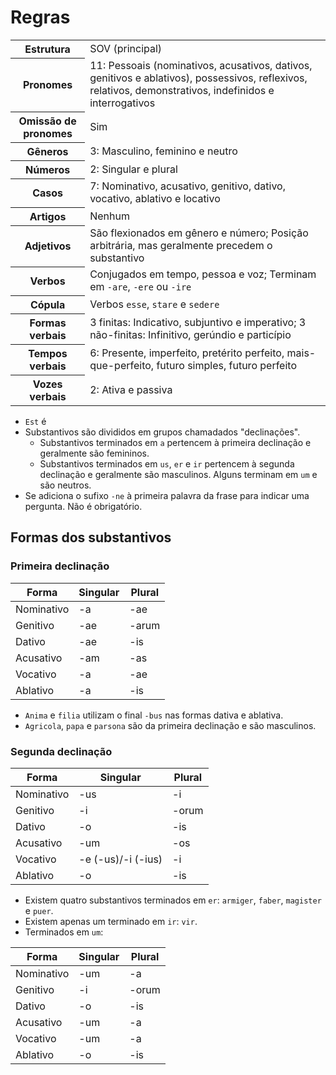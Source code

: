 # Regras

<table>
    <tr>
        <th>Estrutura</th>
        <td>SOV (principal)</td>
    </tr>
    <tr>
        <th>Pronomes</th>
        <td>11: Pessoais (nominativos, acusativos, dativos, genitivos e ablativos), possessivos, reflexivos, relativos, demonstrativos, indefinidos e interrogativos</td>
    </tr>
    <tr>
        <th>Omissão de pronomes</th>
        <td>Sim</td>
    </tr>
    <tr>
        <th>Gêneros</th>
        <td>3: Masculino, feminino e neutro</td>
    </tr>
    <tr>
        <th>Números</th>
        <td>2: Singular e plural</td>
    </tr>
    <tr>
        <th>Casos</th>
        <td>7: Nominativo, acusativo, genitivo, dativo, vocativo, ablativo e locativo</td>
    </tr>
    <tr>
        <th>Artigos</th>
        <td>Nenhum</td>
    </tr>
    <tr>
        <th>Adjetivos</th>
        <td>São flexionados em gênero e número; Posição arbitrária, mas geralmente precedem o substantivo</td>
    </tr>
    <tr>
        <th>Verbos</th>
        <td>Conjugados em tempo, pessoa e voz; Terminam em <code>-are</code>, <code>-ere</code> ou <code>-ire</code></td>
    </tr>
    <tr>
        <th>Cópula</th>
        <td>Verbos <code>esse</code>, <code>stare</code> e <code>sedere</code></td>
    </tr>
    <tr>
        <th>Formas verbais</th>
        <td>3 finitas: Indicativo, subjuntivo e imperativo; 3 não-finitas: Infinitivo, gerúndio e particípio</td>
    </tr>
    <tr>
        <th>Tempos verbais</th>
        <td>6: Presente, imperfeito, pretérito perfeito, mais-que-perfeito, futuro simples, futuro perfeito</td>
    </tr>
    <tr>
        <th>Vozes verbais</th>
        <td>2: Ativa e passiva</td>
    </tr>
</table>

-   `Est` é
-   Substantivos são divididos em grupos chamadados "declinações".
    -   Substantivos terminados em `a` pertencem à primeira declinação e geralmente são femininos.
    -   Substantivos terminados em `us`, `er` e `ir` pertencem à segunda declinação e geralmente são masculinos. Alguns terminam em `um` e são neutros.
-   Se adiciona o sufixo `-ne` à primeira palavra da frase para indicar uma pergunta. Não é obrigatório.

## Formas dos substantivos

### Primeira declinação

| Forma      | Singular | Plural |
| ---------- | -------- | ------ |
| Nominativo | -a       | -ae    |
| Genitivo   | -ae      | -arum  |
| Dativo     | -ae      | -is    |
| Acusativo  | -am      | -as    |
| Vocativo   | -a       | -ae    |
| Ablativo   | -a       | -is    |

-   `Anima` e `filia` utilizam o final `-bus` nas formas dativa e ablativa.
-   `Agricola`, `papa` e `parsona` são da primeira declinação e são masculinos.

### Segunda declinação

| Forma      | Singular           | Plural |
| ---------- | ------------------ | ------ |
| Nominativo | -us                | -i     |
| Genitivo   | -i                 | -orum  |
| Dativo     | -o                 | -is    |
| Acusativo  | -um                | -os    |
| Vocativo   | -e (-us)/-i (-ius) | -i     |
| Ablativo   | -o                 | -is    |

-   Existem quatro substantivos terminados em `er`: `armiger`, `faber`, `magister` e `puer`.
-   Existem apenas um terminado em `ir`: `vir`.
-   Terminados em `um`:

| Forma      | Singular | Plural |
| ---------- | -------- | ------ |
| Nominativo | -um      | -a     |
| Genitivo   | -i       | -orum  |
| Dativo     | -o       | -is    |
| Acusativo  | -um      | -a     |
| Vocativo   | -um      | -a     |
| Ablativo   | -o       | -is    |
